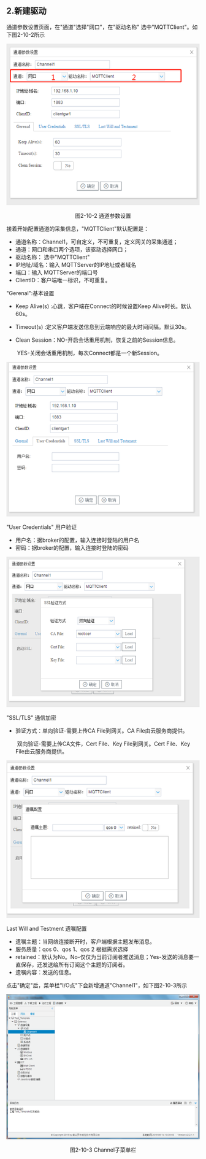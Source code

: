## 2.新建驱动

通道参数设置页面，在"通道"选择"网口"，在"驱动名称" 选中"MQTTClient"。如下图2-10-2所示

![](assets/默认采集信息.png)

<center>  图2-10-2 通道参数设置	</center>

接着开始配置通道的采集信息，"MQTTClient"默认配置是：

- 通道名称：Channel1，可自定义，不可重复，定义网关的采集通道；
- 通道：网口和串口两个选项，该驱动选择网口；
- 驱动名称： 选中"MQTTClient"
- IP地址/域名：输入 MQTTServer的IP地址或者域名
- 端口：输入 MQTTServer的端口号
- ClientID：客户端唯一标识，不可重复。

"Gerenal":基本设置

- Keep Alive(s) :心跳，客户端在Connect的时候设置Keep Alive时长。默认60s。

- Timeout(s) :定义客户端发送信息到云端响应的最大时间间隔。默认30s。

- Clean Session：NO-开启会话重用机制，恢复之前的Session信息。

  ​							 YES-关闭会话重用机制，每次Connect都是一个新Session。

![](assets/User.jpg)

"User Credentials"  用户验证

- 用户名：据broker的配置，输入连接时登陆的用户名
- 密码：据broker的配置，输入连接时登陆的密码

![](assets/SSL.jpg)

"SSL/TLS"  通信加密

- 验证方式：单向验证-需要上传CA File到网关。CA File由云服务商提供。

  ​					双向验证-需要上传CA文件，Cert File、Key File到网关。Cert File、Key File由云服务商提供。

![](assets/Lastwill.jpg)

Last Will and  Testment 遗嘱配置

- 遗嘱主题：当网络连接断开时，客户端根据主题发布消息。
- 服务质量：qos 0、qos 1、qos 2 根据需求选择
- retained：默认为No。No-仅仅为当前订阅者推送消息；Yes-发送的消息要一直保存，还发送给所有订阅这个主题的订阅者。
- 遗嘱内容：发送的信息。

 点击"确定"后，菜单栏"I/O点"下会新增通道"Channel1"，如下图2-10-3所示

![](../../assets/通道创建完成.png)

<center> 图2-10-3 Channel子菜单栏</center>